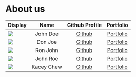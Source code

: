 # About us

Display |    Name    | Github Profile | Portfolio 
--------|:----------:|:--------------:|:---------:
![](https://via.placeholder.com/100.png?text=Photo) |  John Doe  | [Github](https://github.com/) | [Portfolio](docs/team/johndoe.md)
![](https://via.placeholder.com/100.png?text=Photo) |  Don Joe   | [Github](https://github.com/) | [Portfolio](docs/team/johndoe.md)
![](https://via.placeholder.com/100.png?text=Photo) |  Ron John  | [Github](https://github.com/) | [Portfolio](docs/team/johndoe.md)
![](https://via.placeholder.com/100.png?text=Photo) |  John Roe  | [Github](https://github.com/) | [Portfolio](docs/team/johndoe.md)
![](https://via.placeholder.com/100.png?text=Photo) | Kacey Chew | [Github](https://github.com/kaceycsn/) | [Portfolio](docs/team/johndoe.md)
